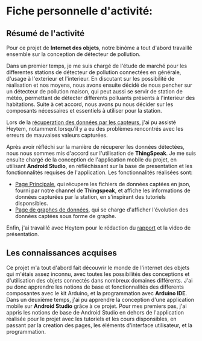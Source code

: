 # Fiche personnelle d'activité:

## Résumé de l'activité
Pour ce projet de **Internet des objets**, notre binôme a tout d'abord travaillé ensemble sur la conception de détecteur de pollution. 

Dans un premier temps, je me suis chargé de l'étude de marché pour les differentes stations de détecteur de pollution connectées en générale, d'usage à l'exterieur et l'interieur. En discutant sur les possibilité de réalisation et nos moyens, nous avons ensuite décidé de nous pencher sur un détecteur de pollution maison, qui peut aussi se servir de station de météo, permettant de détecter differents polluants présents à l'interieur des habitations. Suite à cet accord, nous avons pu nous décider sur les composants nécessaires et essentiels à utiliser pour la station. 

Lors de la [récuperation des données par les capteurs](https://github.com/institut-galilee/2020-captain-planet/blob/master/src/Projet_Code.ino), j'ai pu assisté Heytem, notamment lorsqu'il  y a eu des problèmes rencontrés avec les erreurs de mauvaises valeurs capturées. 
 
Après avoir réfléchi sur la manière de récuperer les données détectées, nous nous sommes mis d'accord sur l'utilisation de **ThingSpeak**. Je me suis ensuite chargé de la conception de l'application mobile du projet, en utilisant **Android Studio**, en réfléchissant sur la base de presentation et les fonctionnalités requises de l'application. Les fonctionnalités réalisées sont:
- [Page Principale](https://github.com/institut-galilee/2020-captain-planet/blob/master/src/AndroidProject/app/src/main/java/com/example/captainplanet/MainActivity.java), qui récupere les fichiers de données captées en json, fourni par notre channel de **Thingspeak**, et affiche les informations de données capturées par la station, en s'inspirant des tutoriels disponsibles.
 - [Page de graphes de données](https://github.com/institut-galilee/2020-captain-planet/blob/master/src/AndroidProject/app/src/main/java/com/example/captainplanet/Main2Activity.java), qui se charge d'afficher l'évolution des données captées sous forme de graphe.

Enfin, j'ai travaillé avec Heytem pour le rédaction du [rapport](https://github.com/institut-galilee/2020-captain-planet/blob/master/doc/report.pdf) et la video de présentation.


## Les connaissances acquises
Ce projet m'a tout d'abord fait découvrir le monde de l'internet des objets qui m'étais assez inconnu, avec toutes les possibilités des conceptions et d'utilisation des objets connectés dans nombreux domaines différents. J'ai pu donc apprendre les notions de base et fonctionnalités des differents composantes avec le kit Arduino, et la programmation avec **Arduino IDE**.
Dans un deuxième temps, j'ai pu apprendre la conception d'une application mobile sur **Android Studio** grâce à ce projet. Pour mes premiers pas, j'ai appris les notions de base de Android Studio en dehors de l'application réalisée pour le projet avec les tutoriels et les cours disponsibles, en passant par la creation des pages, les éléments d'interface utilisateur, et la programmation.
